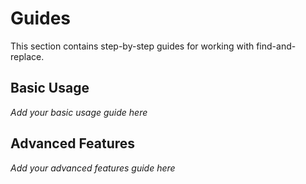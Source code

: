 # Guides

This section contains step-by-step guides for working with find-and-replace.

## Basic Usage

*Add your basic usage guide here*

## Advanced Features

*Add your advanced features guide here*
